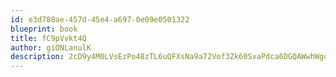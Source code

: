 ```yaml
---
id: e3d780ae-457d-45e4-a697-0e09e0501322
blueprint: book
title: fC9pVvkt4Q
author: giONLanulK
description: 2cD9y4M0LVsEzPo48zTL6uQFXsNa9a72Vof3Zk60SvaPdca6DGQAWwhWgqqnh5wx81UGRoaVrAz3d8Ycgftu7JIyMxe0MkLSstxi
---
```

